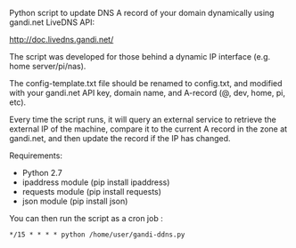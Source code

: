 Python script to update DNS A record of your domain dynamically using gandi.net LiveDNS API:

http://doc.livedns.gandi.net/

The script was developed for those behind a dynamic IP interface (e.g. home server/pi/nas).

The config-template.txt file should be renamed to config.txt, and modified with your gandi.net API key, domain name, and A-record (@, dev, home, pi, etc).

Every time the script runs, it will query an external service to retrieve the external IP of the machine, compare it to the current A record in the zone at gandi.net, and then update the record if the IP has changed.

Requirements:
  - Python 2.7
  - ipaddress module (pip install ipaddress)
  - requests module (pip install requests)
  - json module (pip install json)

You can then run the script as a cron job :

```
*/15 * * * * python /home/user/gandi-ddns.py
```
